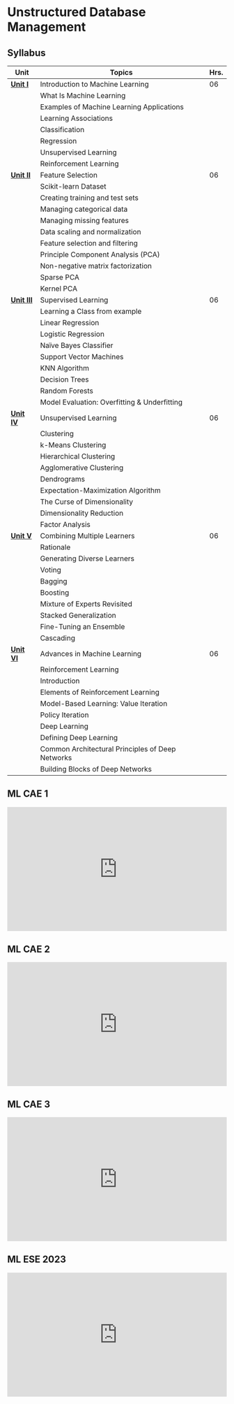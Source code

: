 # Unstructured Database Management

## Syllabus

| Unit                | Topics                                          | Hrs. |
|---------------------|-------------------------------------------------|------|
| [**Unit I**](/ML/Unit1)          | Introduction to Machine Learning               | 06   |
|                     | What Is Machine Learning                       |      |
|                     | Examples of Machine Learning Applications      |      |
|                     | Learning Associations                          |      |
|                     | Classification                                  |      |
|                     | Regression                                     |      |
|                     | Unsupervised Learning                          |      |
|                     | Reinforcement Learning                         |      |
| [**Unit II**](/ML/Unit2)         | Feature Selection                              | 06   |
|                     | Scikit-learn Dataset                           |      |
|                     | Creating training and test sets                 |      |
|                     | Managing categorical data                      |      |
|                     | Managing missing features                      |      |
|                     | Data scaling and normalization                 |      |
|                     | Feature selection and filtering                |      |
|                     | Principle Component Analysis (PCA)             |      |
|                     | Non-negative matrix factorization              |      |
|                     | Sparse PCA                                     |      |
|                     | Kernel PCA                                     |      |
| [**Unit III**](/ML/Unit3)        | Supervised Learning                             | 06   |
|                     | Learning a Class from example                   |      |
|                     | Linear Regression                              |      |
|                     | Logistic Regression                            |      |
|                     | Naïve Bayes Classifier                        |      |
|                     | Support Vector Machines                        |      |
|                     | KNN Algorithm                                  |      |
|                     | Decision Trees                                 |      |
|                     | Random Forests                                 |      |
|                     | Model Evaluation: Overfitting & Underfitting   |      |
| [**Unit IV**](/ML/Unit4)         | Unsupervised Learning                           | 06   |
|                     | Clustering                                     |      |
|                     | k-Means Clustering                             |      |
|                     | Hierarchical Clustering                        |      |
|                     | Agglomerative Clustering                       |      |
|                     | Dendrograms                                    |      |
|                     | Expectation-Maximization Algorithm             |      |
|                     | The Curse of Dimensionality                    |      |
|                     | Dimensionality Reduction                       |      |
|                     | Factor Analysis                                |      |
| [**Unit V**](/ML/unit5)          | Combining Multiple Learners                    | 06   |
|                     | Rationale                                      |      |
|                     | Generating Diverse Learners                    |      |
|                     | Voting                                         |      |
|                     | Bagging                                        |      |
|                     | Boosting                                       |      |
|                     | Mixture of Experts Revisited                   |      |
|                     | Stacked Generalization                         |      |
|                     | Fine-Tuning an Ensemble                        |      |
|                     | Cascading                                      |      |
| [**Unit VI**](/ML/Unit6)         | Advances in Machine Learning                    | 06   |
|                     | Reinforcement Learning                          |      |
|                     | Introduction                                   |      |
|                     | Elements of Reinforcement Learning              |      |
|                     | Model-Based Learning: Value Iteration          |      |
|                     | Policy Iteration                               |      |
|                     | Deep Learning                                  |      |
|                     | Defining Deep Learning                         |      |
|                     | Common Architectural Principles of Deep Networks|      |
|                     | Building Blocks of Deep Networks               |      |

## ML CAE 1

<div style="position: relative; width: 100%; height: auto; max-width: 100%; padding-top: 56.25%;">
  <iframe src="https://drive.google.com/file/d/1idPJDiV-4aXGxWX03DfrtpYACJGNoNsG/preview" style="position: absolute; top: 0; left: 0; width: 100%; height: 100%;" frameborder="0" scrolling="no"></iframe>
</div>

## ML CAE 2

<div style="position: relative; width: 100%; height: auto; max-width: 100%; padding-top: 56.25%;">
  <iframe src="https://drive.google.com/file/d/1YcUZ41pEQ9W45jVVWfkKFs4O8X43bdJ9/preview" style="position: absolute; top: 0; left: 0; width: 100%; height: 100%;" frameborder="0" scrolling="no"></iframe>
</div>

## ML CAE 3

<div style="position: relative; width: 100%; height: auto; max-width: 100%; padding-top: 56.25%;">
  <iframe src="https://drive.google.com/file/d/1ETm3KnKFYwEDZycoNGhrcYOHHkqdoCEH/preview" style="position: absolute; top: 0; left: 0; width: 100%; height: 100%;" frameborder="0" scrolling="no"></iframe>
</div>

## ML ESE 2023

<div style="position: relative; width: 100%; height: auto; max-width: 100%; padding-top: 56.25%;">
  <iframe src="https://drive.google.com/file/d/10GJUUuTijwWcJMqxV799-4_vTBpKorqC/preview" style="position: absolute; top: 0; left: 0; width: 100%; height: 100%;" frameborder="0" scrolling="no"></iframe>
</div>